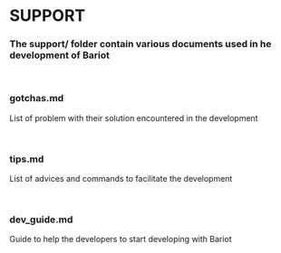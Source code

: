 # SUPPORT

### The support/ folder contain various documents used in he development of Bariot

<br>

### gotchas.md

List of problem with their solution encountered in the development

<br>

### tips.md

List of advices and commands to facilitate the development

<br>

### dev_guide.md

Guide to help the developers to start developing with Bariot
